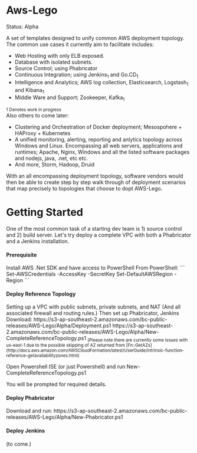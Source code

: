 Aws-Lego
========

Status: Alpha

A set of templates designed to unify common AWS deployment topology. The common use cases it currently aim to facilitate includes:
- Web Hosting with only ELB exposed.
- Database with isolated subnets.
- Source Control; using Phabricator
- Continuous Integration; using Jenkins<sub>1</sub> and Go.CD<sub>1</sub>
- Intelligence and Analytics; AWS log collection, Elasticsearch, Logstash<sub>1</sub> and Kibana<sub>1</sub>
- Middle Ware and Support; Zookeeper, Kafka<sub>1</sub>

<sub>1 Denotes work in progress</sub>  
Also others to come later:
- Clustering and Orchestration of Docker deployment; Mesospohere + HAProxy + Kubernetes
- A unified monitoring, alerting, reporting and anlytics topology across Windows and Linux. Encompassing all web servers, applications and runtimes; Apache, Nginx, Windows and all the listed software packages and nodejs, java, .net, etc etc.
- And more, Storm, Hadoop, Druid


With an all encompassing deployment topology, software vendors would then be able to create step by step walk through of deployment scenarios that map precisely to topologies that choose to dopt AWS-Lego.

Getting Started
==============

One of the most common task of a starting dev team is 1) source control and 2) build server. Let's try deploy a complete VPC with both a Phabricator and a Jenkins installation.

<h4>Prerequisite</h4>
Install AWS .Net SDK and have access to PowerShell  
From PowerShell:  
```
Set-AWSCredentials -AccessKey <key> -SecretKey <secret>  
Set-DefaultAWSRegion -Region <region>  
```

<h4>Deploy Reference Topology</h4>
Setting up a VPC with public subnets, private subnets, and NAT (And all associated firewall and routing rules.) Then set up Phabricator, Jenkins  
Download:  
https://s3-ap-southeast-2.amazonaws.com/bc-public-releases/AWS-Lego/Alpha/Deployment.ps1  
https://s3-ap-southeast-2.amazonaws.com/bc-public-releases/AWS-Lego/Alpha/New-CompleteReferenceTopology.ps1  
<sub>(Please note there are currently some issues with us-east-1 due to the possible skipping of AZ returned from [Fn::GetAZs](http://docs.aws.amazon.com/AWSCloudFormation/latest/UserGuide/intrinsic-function-reference-getavailabilityzones.html)</sub>

Open Powershell ISE (or just Powershell) and run New-CompleteReferenceTopology.ps1

You will be prompted for required details.

<h4>Deploy Phabricator</h4>
Download and run:  
https://s3-ap-southeast-2.amazonaws.com/bc-public-releases/AWS-Lego/Alpha/New-Phabricator.ps1  

<h4>Deploy Jenkins</h4>
(to come.)
